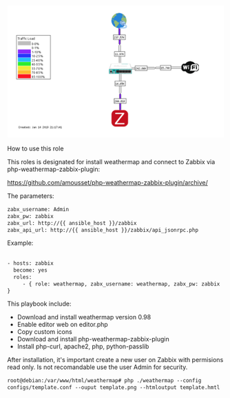 
![Overview](https://github.com/danielcastropalomares/Ansible/blob/master/weathermap/03.png)


How to use this role

This roles is designated for install weathermap and connect to Zabbix via php-weathermap-zabbix-plugin:

https://github.com/amousset/php-weathermap-zabbix-plugin/archive/

The parameters:
```
zabx_username: Admin
zabx_pw: zabbix
zabx_url: http://{{ ansible_host }}/zabbix
zabx_api_url: http://{{ ansible_host }}/zabbix/api_jsonrpc.php 
```

Example:

```

- hosts: zabbix
  become: yes
  roles:
     - { role: weathermap, zabx_username: weathermap, zabx_pw: zabbix }
```

This playbook include:
* Download and install weathermap version 0.98
* Enable editor web on editor.php 
* Copy custom icons
* Download and install php-weathermap-zabbix-plugin
* Install php-curl, apache2, php, python-passlib

After installation, it's important create a new user on Zabbix with permisions read only. Is not recomandable use the user Admin for security.

```
root@debian:/var/www/html/weathermap# php ./weathermap --config configs/template.conf --ouput template.png --htmloutput template.hmtl
```
